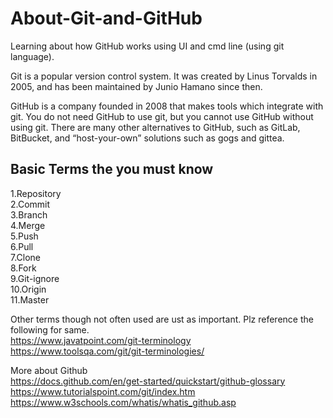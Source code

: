 # About-Git-and-GitHub
Learning about how GitHub works using UI and cmd line (using git language).

Git is a popular version control system. It was created by Linus Torvalds in 2005, and has been maintained by Junio Hamano since then.

GitHub is a company founded in 2008 that makes tools which integrate with git. You do not need GitHub to use git, but you cannot use GitHub without using git. There are many other alternatives to GitHub, such as GitLab, BitBucket, and “host-your-own” solutions such as gogs and gittea. 

## Basic Terms the you must know

1.Repository\
2.Commit\
3.Branch\
4.Merge\
5.Push\
6.Pull\
7.Clone\
8.Fork\
9.Git-ignore\
10.Origin\
11.Master

Other terms though not often used are ust as important.
Plz reference the following for same.\
https://www.javatpoint.com/git-terminology <br />
https://www.toolsqa.com/git/git-terminologies/


More about Github\
https://docs.github.com/en/get-started/quickstart/github-glossary<br />
https://www.tutorialspoint.com/git/index.htm<br />
https://www.w3schools.com/whatis/whatis_github.asp
